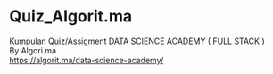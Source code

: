 # Quiz_Algorit.ma
Kumpulan Quiz/Assigment DATA SCIENCE ACADEMY ( FULL STACK )<br>
By Algori.ma<br>
https://algorit.ma/data-science-academy/
